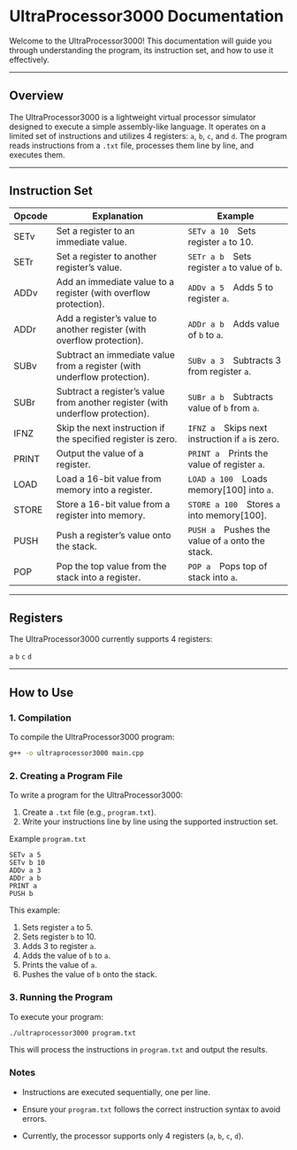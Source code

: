 # UltraProcessor3000 Documentation

Welcome to the UltraProcessor3000! This documentation will guide you through understanding the program, its instruction set, and how to use it effectively.

---

## Overview

The UltraProcessor3000 is a lightweight virtual processor simulator designed to execute a simple assembly-like language. It operates on a limited set of instructions and utilizes 4 registers: `a`, `b`, `c`, and `d`. The program reads instructions from a `.txt` file, processes them line by line, and executes them.

---

## Instruction Set

| Opcode | Explanation                                                                 | Example                                  |
|--------|-----------------------------------------------------------------------------|------------------------------------------|
| SETv   | Set a register to an immediate value.                                       | `SETv a 10`  Sets register `a` to 10.     |
| SETr   | Set a register to another register’s value.                                 | `SETr a b`  Sets register `a` to value of `b`. |
| ADDv   | Add an immediate value to a register (with overflow protection).            | `ADDv a 5`  Adds 5 to register `a`.       |
| ADDr   | Add a register’s value to another register (with overflow protection).      | `ADDr a b`  Adds value of `b` to `a`.     |
| SUBv   | Subtract an immediate value from a register (with underflow protection).    | `SUBv a 3`  Subtracts 3 from register `a`.|
| SUBr   | Subtract a register’s value from another register (with underflow protection). | `SUBr a b`  Subtracts value of `b` from `a`. |
| IFNZ   | Skip the next instruction if the specified register is zero.                | `IFNZ a`  Skips next instruction if `a` is zero. |
| PRINT  | Output the value of a register.                                             | `PRINT a`  Prints the value of register `a`. |
| LOAD   | Load a 16-bit value from memory into a register.                            | `LOAD a 100`  Loads memory[100] into `a`. |
| STORE  | Store a 16-bit value from a register into memory.                           | `STORE a 100`  Stores `a` into memory[100]. |
| PUSH   | Push a register’s value onto the stack.                                     | `PUSH a`  Pushes the value of `a` onto the stack. |
| POP    | Pop the top value from the stack into a register.                           | `POP a`  Pops top of stack into `a`.     |

---

## Registers

The UltraProcessor3000 currently supports 4 registers:

`a`
`b`
`c`
`d`

---

## How to Use

### 1. Compilation

To compile the UltraProcessor3000 program:

```bash
g++ -o ultraprocessor3000 main.cpp
```

### 2. Creating a Program File

To write a program for the UltraProcessor3000:
  1) Create a `.txt` file (e.g., `program.txt`).
  2) Write your instructions line by line using the supported instruction set.

Example `program.txt`
```plaintext
SETv a 5
SETv b 10
ADDv a 3
ADDr a b
PRINT a
PUSH b
```

This example:
 1) Sets register `a` to 5.
 2) Sets register `b` to 10.
 3) Adds 3 to register `a`.
 4) Adds the value of `b` to `a`.
 5) Prints the value of `a`.
 6) Pushes the value of `b` onto the stack.


### 3. Running the Program

To execute your program:

```bash
./ultraprocessor3000 program.txt
```
This will process the instructions in `program.txt` and output the results.


### Notes

  - Instructions are executed sequentially, one per line.

  - Ensure your `program.txt` follows the correct instruction syntax to avoid errors.

  - Currently, the processor supports only 4 registers (`a`, `b`, `c`, `d`).
